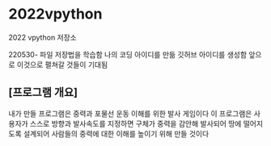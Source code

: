 # 2022vpython
2022 vpython 저장소


220530- 파일 저장법을 학습함
나의 코딩 아이디를 만듦
깃허브 아이디를 생성함
앞으로 이것으로 펼쳐갈 것들이 기대됨


## [프로그램 개요]
내가 만들 프로그램은 중력과 포물선 운동 이해를 위한 발사 게임이다 이 프로그램은 사용자가 스스로 방향과 발사속도를 지정하면 구체가 중력을 감안해 발사되어 땅에 떨어지도록 설계되어 사람들의 중력에 대한 이해를 높이기 위해 만들 것이다
